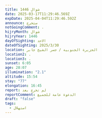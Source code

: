```yaml
---
title: شوال 1446
date: 2025-03-17T11:29:46.569Z
expDate: 2025-04-04T11:29:46.592Z
announce: ستخرج
notGoingComment: .
hijryMonth: شوال
hijryYear: 1446
dayOfSighting: الاحد
dateOfSighting: 2025/3/30
location: الجزيرة الجنوبية / جسر الشيخ جابر
location2: .
location3: .
sunset: 6:05
age: 28:07
illumination: "2.1"
altitude: 15:54
stay: "77"
elongation: 16:45
report: لم تخرج بعد
reportComment: الدعوة عامة للجميع
draft: "false"
tags:
  - استهلال
---
```

